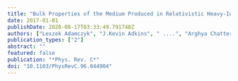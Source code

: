 ```yaml
---
title: "Bulk Properties of the Medium Produced in Relativistic Heavy-Ion Collisions from the Beam Energy Scan Program"
date: 2017-01-01
publishDate: 2020-08-17T03:33:49.791748Z
authors: ["Leszek Adamczyk", "J.Kevin Adkins", " ....", "Arghya Chatterjee", "others [STAR Collaboration]"]
publication_types: ["2"]
abstract: ""
featured: false
publication: "*Phys. Rev. C*"
doi: "10.1103/PhysRevC.96.044904"
---
```


